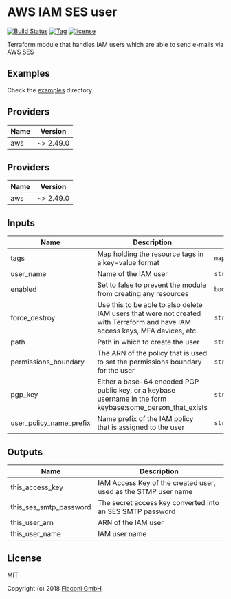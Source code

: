 # AWS IAM SES user

[![Build Status](https://travis-ci.com/Flaconi/terraform-aws-iam-ses-user.svg?branch=master)](https://travis-ci.com/Flaconi/terraform-aws-iam-ses-user)
[![Tag](https://img.shields.io/github/tag/Flaconi/terraform-aws-iam-ses-user.svg)](https://github.com/Flaconi/terraform-aws-iam-ses-user/releases)
[![license](http://img.shields.io/badge/license-MIT-brightgreen.svg)](http://opensource.org/licenses/MIT)

Terraform module that handles IAM users which are able to send e-mails via AWS SES

## Examples

Check the [examples](examples) directory.

<!-- BEGINNING OF PRE-COMMIT-TERRAFORM DOCS HOOK -->
## Providers

| Name | Version |
|------|---------|
| aws | ~> 2.49.0 |

<!-- BEGINNING OF PRE-COMMIT-TERRAFORM DOCS HOOK -->
## Providers

| Name | Version |
|------|---------|
| aws | ~> 2.49.0 |

## Inputs

| Name | Description | Type | Default | Required |
|------|-------------|------|---------|:-----:|
| tags | Map holding the resource tags in a key-value format | `map(string)` | n/a | yes |
| user\_name | Name of the IAM user | `string` | n/a | yes |
| enabled | Set to false to prevent the module from creating any resources | `bool` | `true` | no |
| force\_destroy | Use this to be able to also delete IAM users that were not created with Terraform and have IAM access keys, MFA devices, etc. | `string` | `"false"` | no |
| path | Path in which to create the user | `string` | `"/"` | no |
| permissions\_boundary | The ARN of the policy that is used to set the permissions boundary for the user | `string` | `""` | no |
| pgp\_key | Either a base-64 encoded PGP public key, or a keybase username in the form keybase:some\_person\_that\_exists | `string` | `""` | no |
| user\_policy\_name\_prefix | Name prefix of the IAM policy that is assigned to the user | `string` | `"SESSendOnlyAccess"` | no |

## Outputs

| Name | Description |
|------|-------------|
| this\_access\_key | IAM Access Key of the created user, used as the STMP user name |
| this\_ses\_smtp\_password | The secret access key converted into an SES SMTP password |
| this\_user\_arn | ARN of the IAM user |
| this\_user\_name | IAM user name |

<!-- END OF PRE-COMMIT-TERRAFORM DOCS HOOK -->

## License

[MIT](LICENSE)

Copyright (c) 2018 [Flaconi GmbH](https://github.com/Flaconi)

